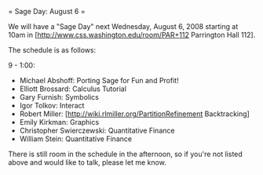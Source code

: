 = Sage Day: August 6 =

We will have a "Sage Day" next Wednesday, August 6, 2008 starting
at 10am in [http://www.css.washington.edu/room/PAR+112 Parrington Hall 112].

The schedule is as follows:

9 - 1:00:
 * Michael Abshoff: Porting Sage for Fun and Profit!
 * Elliott Brossard: Calculus Tutorial
 * Gary Furnish: Symbolics
 * Igor Tolkov: Interact
 * Robert Miller: [http://wiki.rlmiller.org/PartitionRefinement Backtracking]
 * Emily Kirkman: Graphics
 * Christopher Swierczewski: Quantitative Finance
 * William Stein: Quantitative Finance




There is still room in the schedule in the afternoon, so if you're not listed above and would like to talk, please let me know.
